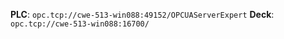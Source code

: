 **PLC**: `opc.tcp://cwe-513-win088:49152/OPCUAServerExpert`
**Deck**: `opc.tcp://cwe-513-win088:16700/`